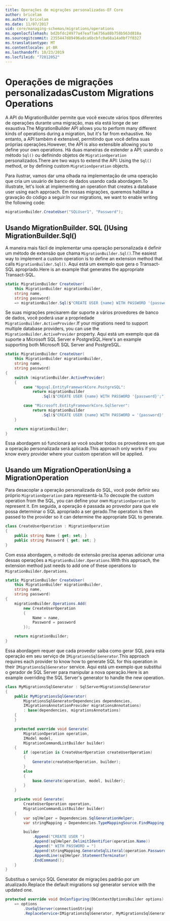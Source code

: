 ```yaml
---
title: Operações de migrações personalizadas-EF Core
author: bricelam
ms.author: bricelam
ms.date: 11/07/2017
uid: core/managing-schemas/migrations/operations
ms.openlocfilehash: bd2bfdc24977a47eaf7a6756a88b758b563d818a
ms.sourcegitcommit: 2355447d89496a8ca6bcbfc0a68a14a0bf7f0327
ms.translationtype: MT
ms.contentlocale: pt-BR
ms.lasthandoff: 10/23/2019
ms.locfileid: "72812052"
---
```

# <a name="custom-migrations-operations"></a><span data-ttu-id="e83c0-102">Operações de migrações personalizadas</span><span class="sxs-lookup"><span data-stu-id="e83c0-102">Custom Migrations Operations</span></span>

<span data-ttu-id="e83c0-103">A API do MigrationBuilder permite que você execute vários tipos diferentes de operações durante uma migração, mas ela está longe de ser exaustiva.</span><span class="sxs-lookup"><span data-stu-id="e83c0-103">The MigrationBuilder API allows you to perform many different kinds of operations during a migration, but it's far from exhaustive.</span></span> <span data-ttu-id="e83c0-104">No entanto, a API também é extensível, permitindo que você defina suas próprias operações.</span><span class="sxs-lookup"><span data-stu-id="e83c0-104">However, the API is also extensible allowing you to define your own operations.</span></span> <span data-ttu-id="e83c0-105">Há duas maneiras de estender a API: usando o método `Sql()` ou definindo objetos de `MigrationOperation` personalizados.</span><span class="sxs-lookup"><span data-stu-id="e83c0-105">There are two ways to extend the API: Using the `Sql()` method, or by defining custom `MigrationOperation` objects.</span></span>

<span data-ttu-id="e83c0-106">Para ilustrar, vamos dar uma olhada na implementação de uma operação que cria um usuário de banco de dados usando cada abordagem.</span><span class="sxs-lookup"><span data-stu-id="e83c0-106">To illustrate, let's look at implementing an operation that creates a database user using each approach.</span></span> <span data-ttu-id="e83c0-107">Em nossas migrações, queremos habilitar a gravação do código a seguir:</span><span class="sxs-lookup"><span data-stu-id="e83c0-107">In our migrations, we want to enable writing the following code:</span></span>

``` csharp
migrationBuilder.CreateUser("SQLUser1", "Password");
```

## <a name="using-migrationbuildersql"></a><span data-ttu-id="e83c0-108">Usando MigrationBuilder. SQL ()</span><span class="sxs-lookup"><span data-stu-id="e83c0-108">Using MigrationBuilder.Sql()</span></span>

<span data-ttu-id="e83c0-109">A maneira mais fácil de implementar uma operação personalizada é definir um método de extensão que chama `MigrationBuilder.Sql()`.</span><span class="sxs-lookup"><span data-stu-id="e83c0-109">The easiest way to implement a custom operation is to define an extension method that calls `MigrationBuilder.Sql()`.</span></span> <span data-ttu-id="e83c0-110">Aqui está um exemplo que gera o Transact-SQL apropriado.</span><span class="sxs-lookup"><span data-stu-id="e83c0-110">Here is an example that generates the appropriate Transact-SQL.</span></span>

``` csharp
static MigrationBuilder CreateUser(
    this MigrationBuilder migrationBuilder,
    string name,
    string password)
    => migrationBuilder.Sql($"CREATE USER {name} WITH PASSWORD '{password}';");
```

<span data-ttu-id="e83c0-111">Se suas migrações precisarem dar suporte a vários provedores de banco de dados, você poderá usar a propriedade `MigrationBuilder.ActiveProvider`.</span><span class="sxs-lookup"><span data-stu-id="e83c0-111">If your migrations need to support multiple database providers, you can use the `MigrationBuilder.ActiveProvider` property.</span></span> <span data-ttu-id="e83c0-112">Aqui está um exemplo que dá suporte a Microsoft SQL Server e PostgreSQL.</span><span class="sxs-lookup"><span data-stu-id="e83c0-112">Here's an example supporting both Microsoft SQL Server and PostgreSQL.</span></span>

``` csharp
static MigrationBuilder CreateUser(
    this MigrationBuilder migrationBuilder,
    string name,
    string password)
{
    switch (migrationBuilder.ActiveProvider)
    {
        case "Npgsql.EntityFrameworkCore.PostgreSQL":
            return migrationBuilder
                .Sql($"CREATE USER {name} WITH PASSWORD '{password}';");

        case "Microsoft.EntityFrameworkCore.SqlServer":
            return migrationBuilder
                .Sql($"CREATE USER {name} WITH PASSWORD = '{password}';");
    }

    return migrationBuilder;
}
```

<span data-ttu-id="e83c0-113">Essa abordagem só funcionará se você souber todos os provedores em que a operação personalizada será aplicada.</span><span class="sxs-lookup"><span data-stu-id="e83c0-113">This approach only works if you know every provider where your custom operation will be applied.</span></span>

## <a name="using-a-migrationoperation"></a><span data-ttu-id="e83c0-114">Usando um MigrationOperation</span><span class="sxs-lookup"><span data-stu-id="e83c0-114">Using a MigrationOperation</span></span>

<span data-ttu-id="e83c0-115">Para desacoplar a operação personalizada do SQL, você pode definir seu próprio `MigrationOperation` para representá-la.</span><span class="sxs-lookup"><span data-stu-id="e83c0-115">To decouple the custom operation from the SQL, you can define your own `MigrationOperation` to represent it.</span></span> <span data-ttu-id="e83c0-116">Em seguida, a operação é passada ao provedor para que ele possa determinar o SQL apropriado a ser gerado.</span><span class="sxs-lookup"><span data-stu-id="e83c0-116">The operation is then passed to the provider so it can determine the appropriate SQL to generate.</span></span>

``` csharp
class CreateUserOperation : MigrationOperation
{
    public string Name { get; set; }
    public string Password { get; set; }
}
```

<span data-ttu-id="e83c0-117">Com essa abordagem, o método de extensão precisa apenas adicionar uma dessas operações a `MigrationBuilder.Operations`.</span><span class="sxs-lookup"><span data-stu-id="e83c0-117">With this approach, the extension method just needs to add one of these operations to `MigrationBuilder.Operations`.</span></span>

``` csharp
static MigrationBuilder CreateUser(
    this MigrationBuilder migrationBuilder,
    string name,
    string password)
{
    migrationBuilder.Operations.Add(
        new CreateUserOperation
        {
            Name = name,
            Password = password
        });

    return migrationBuilder;
}
```

<span data-ttu-id="e83c0-118">Essa abordagem requer que cada provedor saiba como gerar SQL para esta operação em seu serviço de `IMigrationsSqlGenerator`.</span><span class="sxs-lookup"><span data-stu-id="e83c0-118">This approach requires each provider to know how to generate SQL for this operation in their `IMigrationsSqlGenerator` service.</span></span> <span data-ttu-id="e83c0-119">Aqui está um exemplo que substitui o gerador de SQL Server para manipular a nova operação.</span><span class="sxs-lookup"><span data-stu-id="e83c0-119">Here is an example overriding the SQL Server's generator to handle the new operation.</span></span>

``` csharp
class MyMigrationsSqlGenerator : SqlServerMigrationsSqlGenerator
{
    public MyMigrationsSqlGenerator(
        MigrationsSqlGeneratorDependencies dependencies,
        IMigrationsAnnotationProvider migrationsAnnotations)
        : base(dependencies, migrationsAnnotations)
    {
    }

    protected override void Generate(
        MigrationOperation operation,
        IModel model,
        MigrationCommandListBuilder builder)
    {
        if (operation is CreateUserOperation createUserOperation)
        {
            Generate(createUserOperation, builder);
        }
        else
        {
            base.Generate(operation, model, builder);
        }
    }

    private void Generate(
        CreateUserOperation operation,
        MigrationCommandListBuilder builder)
    {
        var sqlHelper = Dependencies.SqlGenerationHelper;
        var stringMapping = Dependencies.TypeMappingSource.FindMapping(typeof(string));

        builder
            .Append("CREATE USER ")
            .Append(sqlHelper.DelimitIdentifier(operation.Name))
            .Append(" WITH PASSWORD = ")
            .Append(stringMapping.GenerateSqlLiteral(operation.Password))
            .AppendLine(sqlHelper.StatementTerminator)
            .EndCommand();
    }
}
```

<span data-ttu-id="e83c0-120">Substitua o serviço SQL Generator de migrações padrão por um atualizado.</span><span class="sxs-lookup"><span data-stu-id="e83c0-120">Replace the default migrations sql generator service with the updated one.</span></span>

``` csharp
protected override void OnConfiguring(DbContextOptionsBuilder options)
    => options
        .UseSqlServer(connectionString)
        .ReplaceService<IMigrationsSqlGenerator, MyMigrationsSqlGenerator>();
```
